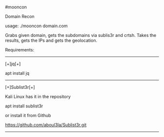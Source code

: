 #mooncon

Domain Recon

usage: ./mooncon domain.com

Grabs given domain, gets the subdomains via sublis3r and crtsh.
Takes the results, gets the IPs and gets the geolocation.

Requirements:

--------------------

[+]jq[+]

apt install jq

--------------------

[+]Sublist3r[+]

Kali Linux has it in the repository

apt install sublist3r

or install it from Github

https://github.com/aboul3la/Sublist3r.git

--------------------
